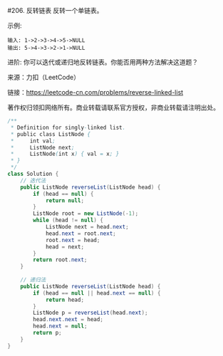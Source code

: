 #206. 反转链表
反转一个单链表。

示例:

```
输入: 1->2->3->4->5->NULL
输出: 5->4->3->2->1->NULL
```
进阶:
你可以迭代或递归地反转链表。你能否用两种方法解决这道题？

来源：力扣（LeetCode）

链接：https://leetcode-cn.com/problems/reverse-linked-list

著作权归领扣网络所有。商业转载请联系官方授权，非商业转载请注明出处。

```java
/**
 * Definition for singly-linked list.
 * public class ListNode {
 *     int val;
 *     ListNode next;
 *     ListNode(int x) { val = x; }
 * }
 */
class Solution {
	// 迭代法
    public ListNode reverseList(ListNode head) {
        if (head == null) {
            return null;
        }
        ListNode root = new ListNode(-1);
        while (head != null) {
            ListNode next = head.next;
            head.next = root.next;
            root.next = head;
            head = next;
        }
        return root.next;
    }
    
    // 递归法
    public ListNode reverseList(ListNode head) {
        if (head == null || head.next == null) {
            return head;
        }
        ListNode p = reverseList(head.next);
        head.next.next = head;
        head.next = null;
        return p;
    }
}
```